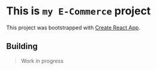 # This is `my E-Commerce` project

This project was bootstrapped with [Create React App](https://github.com/facebook/create-react-app).

## Building

> Work in progress
